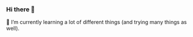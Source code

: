### Hi there 👋

🤔 I’m currently learning a lot of different things (and trying many things as well). 

<!--
**SarahLiaw/SarahLiaw** is a ✨ _special_ ✨ repository because its `README.md` (this file) appears on your GitHub profile.

Here are some ideas to get you started:

- 🔭 I’m currently working on ...
- 🌱 I’m currently learning ...
- 👯 I’m looking to collaborate on ...
- 🤔 I’m looking for help with ...
- 💬 Ask me about ...
- 📫 How to reach me: ...
- 😄 Pronouns: ...
- ⚡ Fun fact: ...

For new updates: [sarahliaw.github.io](https://sarahliaw.github.io/)
-->
